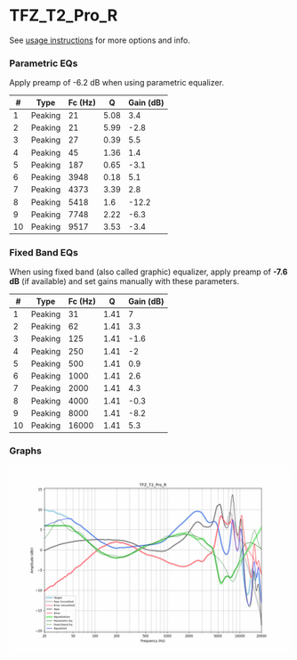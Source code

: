 # TFZ_T2_Pro_R
See [usage instructions](https://github.com/jaakkopasanen/AutoEq#usage) for more options and info.

### Parametric EQs
Apply preamp of -6.2 dB when using parametric equalizer.

|   # | Type    |   Fc (Hz) |    Q |   Gain (dB) |
|-----|---------|-----------|------|-------------|
|   1 | Peaking |        21 | 5.08 |         3.4 |
|   2 | Peaking |        21 | 5.99 |        -2.8 |
|   3 | Peaking |        27 | 0.39 |         5.5 |
|   4 | Peaking |        45 | 1.36 |         1.4 |
|   5 | Peaking |       187 | 0.65 |        -3.1 |
|   6 | Peaking |      3948 | 0.18 |         5.1 |
|   7 | Peaking |      4373 | 3.39 |         2.8 |
|   8 | Peaking |      5418 | 1.6  |       -12.2 |
|   9 | Peaking |      7748 | 2.22 |        -6.3 |
|  10 | Peaking |      9517 | 3.53 |        -3.4 |

### Fixed Band EQs
When using fixed band (also called graphic) equalizer, apply preamp of **-7.6 dB** (if available) and set gains manually with these parameters.

|   # | Type    |   Fc (Hz) |    Q |   Gain (dB) |
|-----|---------|-----------|------|-------------|
|   1 | Peaking |        31 | 1.41 |         7   |
|   2 | Peaking |        62 | 1.41 |         3.3 |
|   3 | Peaking |       125 | 1.41 |        -1.6 |
|   4 | Peaking |       250 | 1.41 |        -2   |
|   5 | Peaking |       500 | 1.41 |         0.9 |
|   6 | Peaking |      1000 | 1.41 |         2.6 |
|   7 | Peaking |      2000 | 1.41 |         4.3 |
|   8 | Peaking |      4000 | 1.41 |        -0.3 |
|   9 | Peaking |      8000 | 1.41 |        -8.2 |
|  10 | Peaking |     16000 | 1.41 |         5.3 |

### Graphs
![](./TFZ_T2_Pro_R.png)
